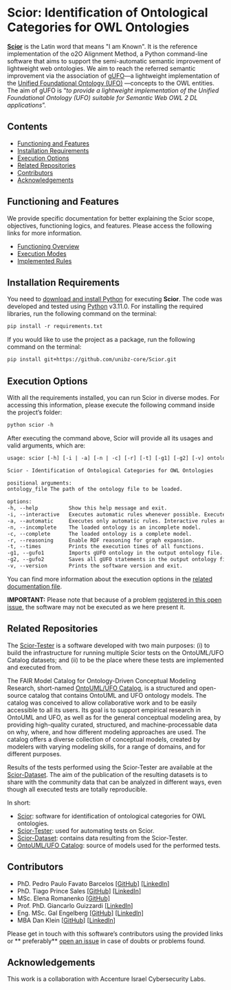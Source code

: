 # Scior: Identification of Ontological Categories for OWL Ontologies

**[Scior](https://github.com/unibz-core/Scior)** is the Latin word that means "I am Known". It is the reference
implementation of the o2O Alignment Method, a Python command-line software that aims to support the semi-automatic
semantic improvement of lightweight web ontologies. We aim to reach the referred semantic improvement via the
association of [gUFO](https://nemo-ufes.github.io/gufo/)—a lightweight implementation of
the [Unified Foundational Ontology (UFO)](https://nemo.inf.ufes.br/wp-content/uploads/ufo_unified_foundational_ontology_2021.pdf)
—concepts to the OWL entities. The aim of gUFO is “*to provide a lightweight implementation of the Unified Foundational
Ontology (UFO) suitable for Semantic Web OWL 2 DL applications*”.

## Contents

- [Functioning and Features](#functioning-and-features)
- [Installation Requirements](#installation-requirements)
- [Execution Options](#execution-options)
- [Related Repositories](#related-repositories)
- [Contributors](#contributors)
- [Acknowledgements](#acknowledgements)

## Functioning and Features

We provide specific documentation for better explaining the Scior scope, objectives, functioning logics, and features.
Please access the following links for more information.

- [Functioning Overview](https://github.com/unibz-core/Scior/blob/main/documentation/Scior-Functioning.md)
- [Execution Modes](https://github.com/unibz-core/Scior/blob/main/documentation/Scior-Execution-Modes.md)
- [Implemented Rules](https://github.com/unibz-core/Scior/blob/main/documentation/Scior-ImplementedRules.md)

## Installation Requirements

You need to [download and install Python](https://www.python.org/downloads/) for executing **Scior**. The code was
developed and tested using [Python](https://www.python.org/) v3.11.0. For installing the required libraries, run the
following command on the terminal:

```txt
pip install -r requirements.txt
```

If you would like to use the project as a package, run the following command on the terminal:

```txt
pip install git+https://github.com/unibz-core/Scior.git
```

## Execution Options

With all the requirements installed, you can run Scior in diverse modes. For accessing this information, please execute
the following command inside the project’s folder:

```txt
python scior -h
```

After executing the command above, Scior will provide all its usages and valid arguments, which are:

```txt
usage: scior [-h] [-i | -a] [-n | -c] [-r] [-t] [-g1] [-g2] [-v] ontology_file

Scior - Identification of Ontological Categories for OWL Ontologies

positional arguments:
ontology_file The path of the ontology file to be loaded.

options:
-h, --help          Show this help message and exit.
-i, --interactive   Executes automatic rules whenever possible. Executes interactive rules only if necessary.
-a, --automatic     Executes only automatic rules. Interactive rules are not performed.
-n, --incomplete    The loaded ontology is an incomplete model.
-c, --complete      The loaded ontology is a complete model.
-r, --reasoning     Enable RDF reasoning for graph expansion.
-t, --times         Prints the execution times of all functions.
-g1, --gufo1        Imports gUFO ontology in the output ontology file.
-g2, --gufo2        Saves all gUFO statements in the output ontology file.
-v, --version       Prints the software version and exit.
```

You can find more information about the execution options in
the [related documentation file](https://github.com/unibz-core/Scior/blob/main/documentation/Scior-Execution-Modes.md).

**IMPORTANT:** Please note that because of a
problem [registered in this open issue](https://github.com/unibz-core/Scior/issues/11), the software may not be executed
as we here present it.

## Related Repositories

The [Scior-Tester](https://github.com/unibz-core/Scior-Tester) is a software developed with two main purposes: (i) to
build the infrastructure for running multiple Scior tests on the OntoUML/UFO Catalog datasets; and (ii) to be the place
where these tests are implemented and executed from.

The FAIR Model Catalog for Ontology-Driven Conceptual Modeling Research,
short-named [OntoUML/UFO Catalog](https://github.com/unibz-core/ontouml-models), is a structured and open-source catalog
that contains OntoUML and UFO ontology models. The catalog was conceived to allow collaborative work and to be easily
accessible to all its users. Its goal is to support empirical research in OntoUML and UFO, as well as for the general
conceptual modeling area, by providing high-quality curated, structured, and machine-processable data on why, where, and
how different modeling approaches are used. The catalog offers a diverse collection of conceptual models, created by
modelers with varying modeling skills, for a range of domains, and for different purposes.

Results of the tests performed using the Scior-Tester are available at
the [Scior-Dataset](https://github.com/unibz-core/Scior-Dataset). The aim of the publication of the resulting datasets
is to share with the community data that can be analyzed in different ways, even though all executed tests are totally
reproducible.

In short:

- [Scior](https://github.com/unibz-core/Scior): software for identification of ontological categories for OWL
  ontologies.
- [Scior-Tester](https://github.com/unibz-core/Scior-Tester): used for automating tests on Scior.
- [Scior-Dataset](https://github.com/unibz-core/Scior-Dataset): contains data resulting from the Scior-Tester.
- [OntoUML/UFO Catalog](https://github.com/unibz-core/ontouml-models): source of models used for the performed tests.

## Contributors

- PhD. Pedro Paulo Favato
  Barcelos [[GitHub]](https://github.com/pedropaulofb) [[LinkedIn]](https://www.linkedin.com/in/pedro-paulo-favato-barcelos/)
- PhD. Tiago Prince
  Sales [[GitHub]](https://github.com/tgoprince) [[LinkedIn]](https://www.linkedin.com/in/tiago-sales/)
- MSc. Elena Romanenko [[GitHub]](https://github.com/mozzherina)
- Prof. PhD. Giancarlo Guizzardi [[LinkedIn]](https://www.linkedin.com/in/giancarlo-guizzardi-bb51aa75/)
- Eng. MSc. Gal
  Engelberg [[GitHub]](https://github.com/GalEngelberg) [[LinkedIn]](https://www.linkedin.com/in/gal-engelberg/)
- MBA Dan Klein [[GitHub](https://github.com/danklein10)] [[LinkedIn](https://www.linkedin.com/in/~danklein/)]

Please get in touch with this software’s contributors using the provided links or **
preferably** [open an issue](https://github.com/unibz-core/ontouml-models-tools/issues/) in case of doubts or problems
found.

## Acknowledgements

This work is a collaboration with Accenture Israel Cybersecurity Labs.
